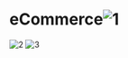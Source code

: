 # eCommerce![1](https://user-images.githubusercontent.com/47207804/232347031-61f9d3c7-ea77-4239-ba4b-a4f6b242c6b5.png)
![2](https://user-images.githubusercontent.com/47207804/232347032-00ff3922-be15-4758-bdff-0ed18a186f9b.png)
![3](https://user-images.githubusercontent.com/47207804/232347033-c71871a3-ee92-4967-a6ee-48cc505992d8.png)
